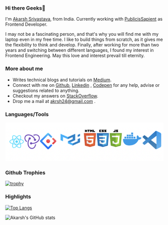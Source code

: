 ### Hi there Geeks👋

I'm [Akarsh Srivastava](https://akrsh24.github.io/portfolio/), from India. Currently working with [PublicisSapient](https://www.publicissapient.com/) as Frontend Developer. 

I may not be a fascinating person, and that's why you will find me with my laptop even in my free time. I like to build things from scratch, as it gives me the flexibility to think and develop. Finally, after working for more than two years and switching between different languages, I found my interest in Frontend Engineering. May this love and interest prevail till eternity.

### More about me 

- Writes technical blogs and tutorials on [Medium](https://akrsh24-srivastava.medium.com/).
- Connect with me on [Github](https://github.com/akrsh24), [Linkedin](https://www.linkedin.com/in/akarsh-srivastava-409263105/) , [Codepen](https://codepen.io/akrsh24) for any help, advise or suggestions related to anything.
- Checkout my answers on [StackOverflow](https://stackoverflow.com/users/8181377/akarsh-srivastava).
- Drop me a mail at [akrsh24@gmail.com](akrsh24@gmail.com) .

### Languages/Tools

![](https://github.com/akrsh24/React-Redux-Medium/blob/master/react-with-redux/Tech-stack.png?raw=true)

### Github Trophies

[![trophy](https://github-profile-trophy.vercel.app/?username=akrsh24)](https://github.com/akrsh24/github-profile-trophy)

### Highlights

[![Top Langs](https://github-readme-stats.vercel.app/api/top-langs/?username=akrsh24&layout=compact&show_icons=true&theme=calm)](https://github.com/akrsh24/github-readme-stats)

![Akarsh's GitHub stats](https://github-readme-stats.vercel.app/api?username=akrsh24&count_private=true&show_icons=true&theme=calm)





